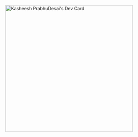 <a href="https://app.daily.dev/kasheesh171995"><img src="https://api.daily.dev/devcards/c8e42e1f0d9c4b0aa4dd0aa22a0bb878.png?r=q8d" width="400" alt="Kasheesh PrabhuDesai's Dev Card"/></a>
